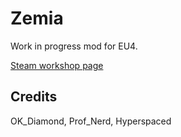 # Zemia

Work in progress mod for EU4.

[Steam workshop page]()

## Credits
OK_Diamond, Prof_Nerd, Hyperspaced
